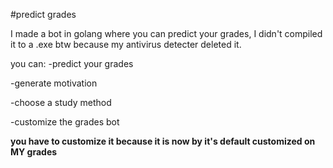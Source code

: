 #predict grades

I made a bot in golang where you can predict your grades, I didn't compiled it to a .exe btw because my antivirus detecter deleted it.

you can:
  -predict your grades
  
  -generate motivation
  
  -choose a study method
  
  -customize the grades bot

**you have to customize it because it is now by it's default customized on MY grades**

